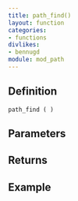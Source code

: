 ```yaml
---
title: path_find()
layout: function
categories:
- functions
divlikes:
- bennugd
module: mod_path
---
```


## Definition

    path_find ( )

## Parameters

## Returns

## Example
